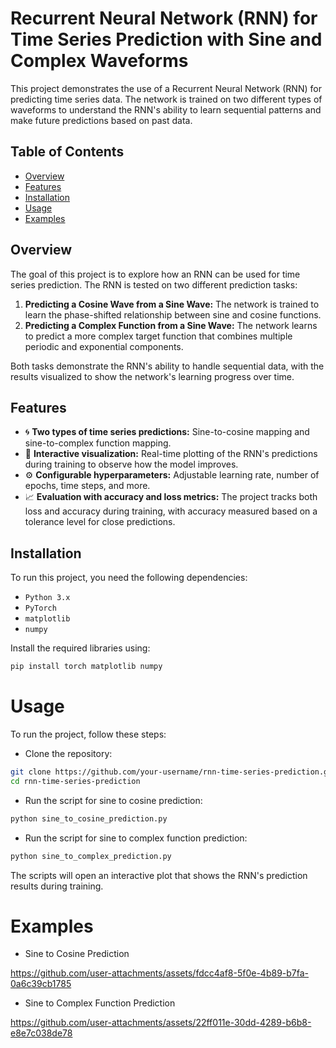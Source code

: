 # Recurrent Neural Network (RNN) for Time Series Prediction with Sine and Complex Waveforms

This project demonstrates the use of a Recurrent Neural Network (RNN) for predicting time series data. The network is trained on two different types of waveforms to understand the RNN's ability to learn sequential patterns and make future predictions based on past data.

## Table of Contents
- [Overview](#overview)
- [Features](#features)
- [Installation](#installation)
- [Usage](#usage)
- [Examples](#examples)
  
## Overview
The goal of this project is to explore how an RNN can be used for time series prediction. The RNN is tested on two different prediction tasks:
1. **Predicting a Cosine Wave from a Sine Wave:** The network is trained to learn the phase-shifted relationship between sine and cosine functions.
2. **Predicting a Complex Function from a Sine Wave:** The network learns to predict a more complex target function that combines multiple periodic and exponential components.

Both tasks demonstrate the RNN's ability to handle sequential data, with the results visualized to show the network's learning progress over time.

## Features
- 🌀 **Two types of time series predictions:** Sine-to-cosine mapping and sine-to-complex function mapping.
- 🎨 **Interactive visualization:** Real-time plotting of the RNN's predictions during training to observe how the model improves.
- ⚙️ **Configurable hyperparameters:** Adjustable learning rate, number of epochs, time steps, and more.
- 📈 **Evaluation with accuracy and loss metrics:** The project tracks both loss and accuracy during training, with accuracy measured based on a tolerance level for close predictions.

## Installation
To run this project, you need the following dependencies:
- `Python 3.x`
- `PyTorch`
- `matplotlib`
- `numpy`

Install the required libraries using:
```bash
pip install torch matplotlib numpy
```

# Usage
To run the project, follow these steps:

- Clone the repository:
```bash
git clone https://github.com/your-username/rnn-time-series-prediction.git
cd rnn-time-series-prediction
```
- Run the script for sine to cosine prediction:
```bash
python sine_to_cosine_prediction.py
```
- Run the script for sine to complex function prediction:
```bash
python sine_to_complex_prediction.py
```
The scripts will open an interactive plot that shows the RNN's prediction results during training.

# Examples
- Sine to Cosine Prediction


https://github.com/user-attachments/assets/fdcc4af8-5f0e-4b89-b7fa-0a6c39cb1785



- Sine to Complex Function Prediction



https://github.com/user-attachments/assets/22ff011e-30dd-4289-b6b8-e8e7c038de78




